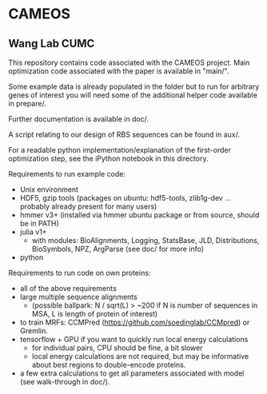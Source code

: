 # CAMEOS
## Wang Lab CUMC

This repository contains code associated with the CAMEOS project. Main optimization code associated with the paper is available in "main/".

Some example data is already populated in the folder but to run for arbitrary genes of interest you will need some of
the additional helper code available in prepare/.

Further documentation is available in doc/.

A script relating to our design of RBS sequences can be found in aux/.

For a readable python implementation/explanation of the first-order optimization step, see the iPython notebook in this directory.

Requirements to run example code:
- Unix environment
- HDF5, gzip tools (packages on ubuntu: hdf5-tools, zlib1g-dev ... probably already present for many users)
- hmmer v3+ (installed via hmmer ubuntu package or from source, should be in PATH)
- julia v1+
    - with modules: BioAlignments, Logging, StatsBase, JLD, Distributions, BioSymbols, NPZ, ArgParse (see doc/ for more info)
- python

Requirements to run code on own proteins:
- all of the above requirements
- large multiple sequence alignments
    - (possible ballpark: N / sqrt(L) > ~200 if N is number of sequences in MSA, L is length of protein of interest)
- to train MRFs: CCMPred (https://github.com/soedinglab/CCMpred) or Gremlin.
- tensorflow + GPU if you want to quickly run local energy calculations
    - for individual pairs, CPU should be fine, a bit slower
    - local energy calculations are not required, but may be informative about best regions to double-encode proteins.
- a few extra calculations to get all parameters associated with model (see walk-through in doc/).
